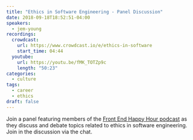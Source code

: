 ```yaml
---
title: "Ethics in Software Engineering - Panel Discussion"
date: 2018-09-18T18:52:51-04:00
speakers:
  - jem-young
recordings:
  crowdcast:
    url: https://www.crowdcast.io/e/ethics-in-software
    start_time: 04:44
  youtube:
    url: https://youtu.be/fMK_TOTZp9c
    length: "50:23"
categories:
  - culture
tags:
  - career
  - ethics
draft: false
---
```


Join a panel featuring members of the [Front End Happy Hour podcast](http://frontendhappyhour.com/) as they discuss and debate topics related to ethics in software engineering. Join in the discussion via the chat.

